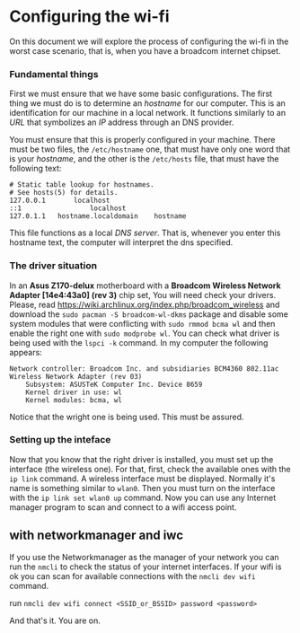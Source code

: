 # Configuring the wi-fi
On this document we will explore the process of configuring the wi-fi in the worst case scenario, that is, when you have a broadcom internet chipset.

### Fundamental things
First we must ensure that we have some basic configurations. The first thing we must do is to determine an *hostname* for our computer. This is an identification for our machine in a local network. It functions similarly to an *URL* that symbolizes an *IP* address through an DNS provider.

You must ensure that this is properly configured in your machine. There must be two files, the `/etc/hostname` one, that must have only one word that is your *hostname*, and the other is the `/etc/hosts` file, that must have the following text:

```
# Static table lookup for hostnames.
# See hosts(5) for details.
127.0.0.1		localhost
::1					localhost
127.0.1.1 	hostname.localdomain	hostname
```

This file functions as a local *DNS server*. That is, whenever you enter this hostname text, the computer will interpret the dns specified.

### The driver situation
In an **Asus Z170-delux** motherboard with a **Broadcom Wireless Network Adapter [14e4:43a0] (rev 3)** chip set, You will need check your drivers. Please, read https://wiki.archlinux.org/index.php/broadcom_wireless and download the `sudo pacman -S broadcom-wl-dkms` package and disable some system modules that were conflicting with `sudo rmmod bcma wl` and  then enable the right one with `sudo modprobe wl`.
You can check what driver is being used with the `lspci -k` command. In my computer the following appears:

```
Network controller: Broadcom Inc. and subsidiaries BCM4360 802.11ac Wireless Network Adapter (rev 03)
	Subsystem: ASUSTeK Computer Inc. Device 8659
	Kernel driver in use: wl
	Kernel modules: bcma, wl
```

Notice that the wright one is being used. This must be assured.

### Setting up the inteface
Now that you know that the right driver is installed, you must set up the interface (the wireless one). For that, first, check the available ones with the `ip link` command. A wireless interface must be displayed. Normally it's name is something similar to `wlan0`.
Then you must turn on the interface with the `ip link set wlan0 up` command.
Now you can use any Internet manager program to scan and connect to a wifi access point.

## with networkmanager and iwc
If you use the Networkmanager as the manager of your network you can run the `nmcli` to check the status of your internet interfaces.
If your wifi is ok you can scan for available connections with the `nmcli dev wifi` command.

run `nmcli dev wifi connect <SSID_or_BSSID> password <password>`

And that's it. You are on.
